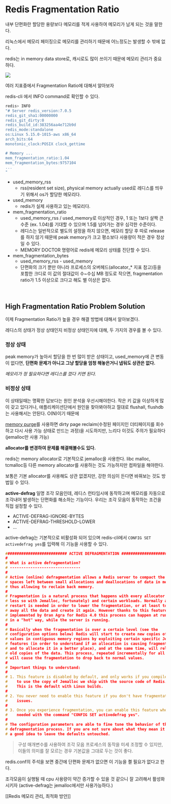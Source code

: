 # Redis Fragmentation Ratio

내부 단편화란 할당한 용량보다 메모리를 적게 사용하여 메모리가 남게 되는 것을 말한다.

리눅스에서 메모리 페이징으로 메모리를 관리하기 때문에 어느정도는 발생할 수 밖에 없다.

redis는 in memory data store로, 캐시로도 많이 쓰이기 때문에 메모리 관리가 중요하다.

![](https://img1.daumcdn.net/thumb/R1280x0/?scode=mtistory2&fname=https%3A%2F%2Fblog.kakaocdn.net%2Fdn%2FUTjB5%2FbtrQPC1AzEy%2FA6l9FcigGijl42aQnC9ECK%2Fimg.jpg)

여러 지표중에서 Fragmentation Ratio에 대해서 알아보자

redis-cli 에서 INFO command로 확인할 수 있다.



```bash
redis> INFO 
"# Server redis_version:7.0.5
redis_git_sha1:00000000 
redis_git_dirty:0
redis_build_id:383256aa4e712b9d
redis_mode:standalone 
os:Linux 5.15.0-1015-aws x86_64 
arch_bits:64 
monotonic_clock:POSIX clock_gettime 

# Memory ... 
mem_fragmentation_ratio:1.04 
mem_fragmentation_bytes:9757104
... 
"
```

- used_memory_rss
	- rss(resident set size), physical memory actually used로 레디스를 띄우기 위해서 os가 할당한 메모리다.
- used_memory
	- redis가 실제 사용하고 있는 메모리다.
- mem_fragmentation_ratio
	- used_memory_rss / used_memory로 이상적인 경우, 1 또는 1보다 살짝 큰 수준 (ex. 1.04)를 기대할 수 있으며 1.5를 넘어가는 경우 심각한 수준이다.
	- 레디스는 일반적으로 별도의 설정을 하지 않으면, 메모리 할당 후 따로 release를 하지 않기 때문에 peak memory가 크고 평소보다 사용량이 적은 경우 정상일 수 있다.
	- MEMORY DOCTOR 명령어로 redis에 메모리 상태를 진단할 수 있다.
- mem_fragmentation_bytes
	- used_memory_rss - used_memory
	- 단편화의 크기 뿐만 아니라 프로세스의 오버헤드(allocator_* 지표 참고)등을 포함한 크디로 이 값의 절대값이 수~수십 MB 정도로 작으면, fragmentation ratio가 1.5 이상으로 크다고 해도 별 이상은 없다.


<br>

## High Fragmentation Ratio Problem Solution

이제 Fragmentation Ratio가 높을 경우 해결 방법에 대해서 알아보겠다. 

레디스의 상태가 정상 상태인지 비정상 상태인지에 대해, 두 가지의 경우를 볼 수 있다.

### 정상 상태

peak memory가 높아서 할당을 한 번 많이 받은 상태이고, used_memory에 큰 변동이 없다면, **단편화 문제가 아니고 그냥 할당을 엄청 해놓은거니 냅둬도 상관은 없다.**

*메모리가 정 필요하다면 레디스를 껐다 키면 된다.*

### 비정상 상태

이 상태일때는 명확한 답보다는 원인 분석을 우선시해야한다. 작은 키 값을 이상하게 많이 갖고 있다거나, 애플리케이션단에서 원인을 찾아봐야하고 절대로 flushall, flushdb는 사용해서는 안된다. O(N)이기 때문에

[memory purge](https://redis.io/commands/memory-purge/)를 사용하면 dirty page reclaim(수정된 페이지인 더티페이지를 회수하고 다시 사용 가능 상태로 만드는 과정)을 시도하지만, 느리다 이것도 주의가 필요하다 (jemalloc만 사용 가능)

**allocator를 변경하여 문제를 해결해볼수도 있다.**

redis는 memory allocator로 기본적으로 jemalloc을 사용한다. libc malloc, tcmalloc등 다른 memory allocator를 사용하는 것도 가능하지만 컴파일을 해야한다.

보통은 기본 allocator를 사용해도 상관 없겠지만, 강한 의심이 든다면 바꿔보는 것도 방법일 수 있다.

**active-defrag** 일명 조각 모음인데, 레디스 런타임시에 동작하고며 메모리를 자동으로 조각내어 발생하는 단편화를 해소하는 기능이다. 우리는 조각 모음이 동작하는 조건을 직접 설정할 수 있다.

- ACTIVE-DEFRAG-IGNORE-BYTES
- ACTIVE-DEFRAG-THRESHOLD-LOWER
- ...

active-defrag는 기본적으로 비활성화 되어 있으며 redis-cli에서 `CONFIG SET activedefrag yes`를 입력해 이 기능을 사용할 수 있다.

```c
########################### ACTIVE DEFRAGMENTATION #######################
#
# What is active defragmentation?
# -------------------------------
#
# Active (online) defragmentation allows a Redis server to compact the
# spaces left between small allocations and deallocations of data in memory,
# thus allowing to reclaim back memory.
#
# Fragmentation is a natural process that happens with every allocator (but
# less so with Jemalloc, fortunately) and certain workloads. Normally a server
# restart is needed in order to lower the fragmentation, or at least to flush
# away all the data and create it again. However thanks to this feature
# implemented by Oran Agra for Redis 4.0 this process can happen at runtime
# in a "hot" way, while the server is running.
#
# Basically when the fragmentation is over a certain level (see the
# configuration options below) Redis will start to create new copies of the
# values in contiguous memory regions by exploiting certain specific Jemalloc
# features (in order to understand if an allocation is causing fragmentation
# and to allocate it in a better place), and at the same time, will release the
# old copies of the data. This process, repeated incrementally for all the keys
# will cause the fragmentation to drop back to normal values.
#
# Important things to understand:
#
# 1. This feature is disabled by default, and only works if you compiled Redis
#    to use the copy of Jemalloc we ship with the source code of Redis.
#    This is the default with Linux builds.
#
# 2. You never need to enable this feature if you don't have fragmentation
#    issues.
#
# 3. Once you experience fragmentation, you can enable this feature when
#    needed with the command "CONFIG SET activedefrag yes".
#
# The configuration parameters are able to fine tune the behavior of the
# defragmentation process. If you are not sure about what they mean it is
# a good idea to leave the defaults untouched.
```

> 구성 매개변수를 사용하여 조각 모음 프로세스의 동작을 미세 조정할 수 있지만, 이들의 의미를 잘 모르는 경우 기본값을 그대로 두는 것이 좋다.

redis.conf의 주석을 보면 중간에 단편화 문제가 없으면 이 기능을 켤 필요가 없다고 한다.

조각모음이 실행될 때 cpu 사용량이 약간 증가할 수 있을 것 같으니 잘 고려해서 활성화시키자 (active-defrag는 jemalloc에서만 사용가능하다.)

[[Redis 메모리 관리, 최적화 방안]]